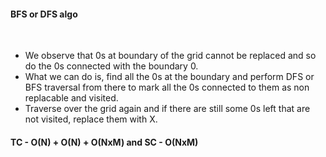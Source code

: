 #### BFS or DFS algo
​
- We observe that 0s at boundary of the grid cannot be replaced and so do the 0s connected with the boundary 0.
- What we can do is, find all the 0s at the boundary and perform DFS or BFS traversal from there to mark all the 0s connected to them as non replacable and visited.
- Traverse over the grid again and if there are still some 0s left that are not visited, replace them with X.
​
#### TC - O(N) + O(N) + O(NxM) and SC - O(NxM)